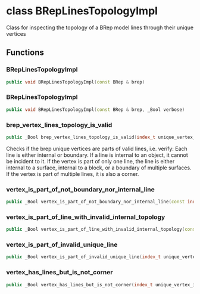 # class BRepLinesTopologyImpl


 Class for inspecting the topology of a BRep model lines through their unique vertices



## Functions

### BRepLinesTopologyImpl

```cpp
public void BRepLinesTopologyImpl(const BRep & brep)
```


### BRepLinesTopologyImpl

```cpp
public void BRepLinesTopologyImpl(const BRep & brep, _Bool verbose)
```


### brep_vertex_lines_topology_is_valid

```cpp
public _Bool brep_vertex_lines_topology_is_valid(index_t unique_vertex_index)
```


 Checks if the brep unique vertices are parts of valid lines, i.e. verify: Each line is either internal or boundary. If a line is internal to an object, it cannot be incident to it. If the vertex is part of only one line, the line is either internal to a surface, internal to a block, or a boundary of multiple surfaces. If the vertex is part of multiple lines, it is also a corner.

### vertex_is_part_of_not_boundary_nor_internal_line

```cpp
public _Bool vertex_is_part_of_not_boundary_nor_internal_line(const index_t unique_vertex_index)
```


### vertex_is_part_of_line_with_invalid_internal_topology

```cpp
public _Bool vertex_is_part_of_line_with_invalid_internal_topology(const index_t unique_vertex_index)
```


### vertex_is_part_of_invalid_unique_line

```cpp
public _Bool vertex_is_part_of_invalid_unique_line(index_t unique_vertex_index)
```


### vertex_has_lines_but_is_not_corner

```cpp
public _Bool vertex_has_lines_but_is_not_corner(index_t unique_vertex_index)
```




